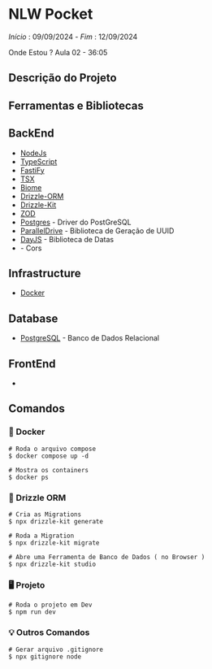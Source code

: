 # NLW Pocket

*Início* : 09/09/2024 - *Fim* : 12/09/2024

Onde Estou ? 
Aula 02 - 36:05

## Descrição do Projeto


## Ferramentas e Bibliotecas 

## BackEnd
* [NodeJs](https://nodejs.org/pt)
* [TypeScript](https://www.npmjs.com/package/typescript)
* [FastiFy](https://www.npmjs.com/package/fastify)
* [TSX](https://www.npmjs.com/package/tsx)
* [Biome](https://www.npmjs.com/package/@biomejs/biome)
* [Drizzle-ORM](https://www.npmjs.com/package/drizzle-orm)
* [Drizzle-Kit](https://www.npmjs.com/package/drizzle-kit)
* [ZOD](https://www.npmjs.com/package/zod)
* [Postgres](https://www.npmjs.com/package/postgres) - Driver do PostGreSQL 
* [ParallelDrive](https://www.npmjs.com/package/@paralleldrive/cuid2) - Biblioteca de Geração de UUID
* [DayJS]() - Biblioteca de Datas 
* []() - Cors

## Infrastructure
* [Docker]()

## Database
* [PostgreSQL]() - Banco de Dados Relacional

## FrontEnd
* []()


## Comandos

### 🐳 Docker

```shell
# Roda o arquivo compose 
$ docker compose up -d

# Mostra os containers  
$ docker ps
```
### 🎲 Drizzle ORM

```shell
# Cria as Migrations
$ npx drizzle-kit generate

# Roda a Migration
$ npx drizzle-kit migrate

# Abre uma Ferramenta de Banco de Dados ( no Browser )
$ npx drizzle-kit studio

```
### 🖥️ Projeto 

```shell
# Roda o projeto em Dev
$ npm run dev
```

### 💡 Outros Comandos

```shell
# Gerar arquivo .gitignore
$ npx gitignore node
```